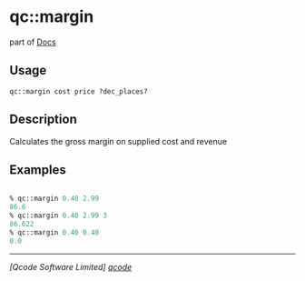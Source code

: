 qc::margin
==========

part of [Docs](.)

Usage
-----
`
        qc::margin cost price ?dec_places?
    `

Description
-----------
Calculates the gross margin on supplied cost and revenue

Examples
--------
```tcl

% qc::margin 0.40 2.99
86.6
% qc::margin 0.40 2.99 3
86.622
% qc::margin 0.40 0.40
0.0
```

----------------------------------
*[Qcode Software Limited] [qcode]*

[qcode]: http://www.qcode.co.uk "Qcode Software"